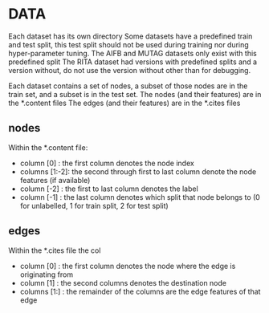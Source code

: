 # DATA
Each dataset has its own directory
Some datasets have a predefined train and test split, this test split should not be used during training nor during hyper-parameter tuning.
The AIFB and MUTAG datasets only exist with this predefined split
The RITA dataset had versions with predefined splits and a version without, do not use the version without other than for debugging.

Each dataset contains a set of nodes, a subset of those nodes are in the train set, and a subset is in the test set. 
The nodes (and their features) are in the *.content files
The edges (and their features) are in the *.cites files

## nodes
Within the *.content file:
* column  [0]	: the first column denotes the node index
* columns [1:-2]: the second through first to last column denote the node features (if available)
* column  [-2]	: the first to last column denotes the label
* column  [-1]	: the last column denotes which split that node belongs to (0 for unlabelled, 1 for train split, 2 for test split)

## edges
Within the *.cites file the col
* column  [0]	: the first column denotes the node where the edge is originating from
* column  [1]	: the second columns denotes the destination node
* columns [1:]	: the remainder of the columns are the edge features of that edge 
